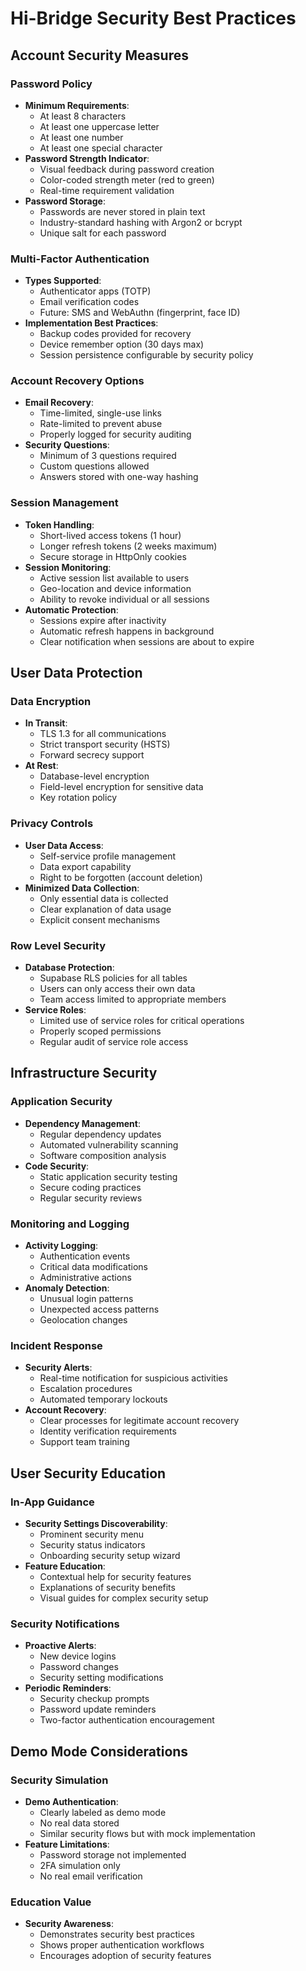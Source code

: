 # Hi-Bridge Security Best Practices

## Account Security Measures

### Password Policy
- **Minimum Requirements**:
  - At least 8 characters
  - At least one uppercase letter
  - At least one number
  - At least one special character
- **Password Strength Indicator**:
  - Visual feedback during password creation
  - Color-coded strength meter (red to green)
  - Real-time requirement validation
- **Password Storage**:
  - Passwords are never stored in plain text
  - Industry-standard hashing with Argon2 or bcrypt
  - Unique salt for each password

### Multi-Factor Authentication
- **Types Supported**:
  - Authenticator apps (TOTP)
  - Email verification codes
  - Future: SMS and WebAuthn (fingerprint, face ID)
- **Implementation Best Practices**:
  - Backup codes provided for recovery
  - Device remember option (30 days max)
  - Session persistence configurable by security policy

### Account Recovery Options
- **Email Recovery**:
  - Time-limited, single-use links
  - Rate-limited to prevent abuse
  - Properly logged for security auditing
- **Security Questions**:
  - Minimum of 3 questions required
  - Custom questions allowed
  - Answers stored with one-way hashing

### Session Management
- **Token Handling**:
  - Short-lived access tokens (1 hour)
  - Longer refresh tokens (2 weeks maximum)
  - Secure storage in HttpOnly cookies
- **Session Monitoring**:
  - Active session list available to users
  - Geo-location and device information
  - Ability to revoke individual or all sessions
- **Automatic Protection**:
  - Sessions expire after inactivity
  - Automatic refresh happens in background
  - Clear notification when sessions are about to expire

## User Data Protection

### Data Encryption
- **In Transit**:
  - TLS 1.3 for all communications
  - Strict transport security (HSTS)
  - Forward secrecy support
- **At Rest**:
  - Database-level encryption
  - Field-level encryption for sensitive data
  - Key rotation policy

### Privacy Controls
- **User Data Access**:
  - Self-service profile management
  - Data export capability
  - Right to be forgotten (account deletion)
- **Minimized Data Collection**:
  - Only essential data is collected
  - Clear explanation of data usage
  - Explicit consent mechanisms

### Row Level Security
- **Database Protection**:
  - Supabase RLS policies for all tables
  - Users can only access their own data
  - Team access limited to appropriate members
- **Service Roles**:
  - Limited use of service roles for critical operations
  - Properly scoped permissions
  - Regular audit of service role access

## Infrastructure Security

### Application Security
- **Dependency Management**:
  - Regular dependency updates
  - Automated vulnerability scanning
  - Software composition analysis
- **Code Security**:
  - Static application security testing
  - Secure coding practices
  - Regular security reviews

### Monitoring and Logging
- **Activity Logging**:
  - Authentication events
  - Critical data modifications
  - Administrative actions
- **Anomaly Detection**:
  - Unusual login patterns
  - Unexpected access patterns
  - Geolocation changes

### Incident Response
- **Security Alerts**:
  - Real-time notification for suspicious activities
  - Escalation procedures
  - Automated temporary lockouts
- **Account Recovery**:
  - Clear processes for legitimate account recovery
  - Identity verification requirements
  - Support team training

## User Security Education

### In-App Guidance
- **Security Settings Discoverability**:
  - Prominent security menu
  - Security status indicators
  - Onboarding security setup wizard
- **Feature Education**:
  - Contextual help for security features
  - Explanations of security benefits
  - Visual guides for complex security setup

### Security Notifications
- **Proactive Alerts**:
  - New device logins
  - Password changes
  - Security setting modifications
- **Periodic Reminders**:
  - Security checkup prompts
  - Password update reminders
  - Two-factor authentication encouragement

## Demo Mode Considerations

### Security Simulation
- **Demo Authentication**:
  - Clearly labeled as demo mode
  - No real data stored
  - Similar security flows but with mock implementation
- **Feature Limitations**:
  - Password storage not implemented
  - 2FA simulation only
  - No real email verification

### Education Value
- **Security Awareness**:
  - Demonstrates security best practices
  - Shows proper authentication workflows
  - Encourages adoption of security features